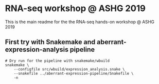 # RNA-seq workshop @ ASHG 2019

This is the main readme for the the RNA-seq hands-on workshop @ ASHG 2019

## First try with Snakemake and aberrant-expression-analysis pipeline
```
# Dry run for the pipeline with snakemake/wbuild
snakemake \
    --configfile src/wbuild/expression_analysis.snake \
    --snakefile ../aberrant-expression-pipeline/Snakefile \
    -n
```

